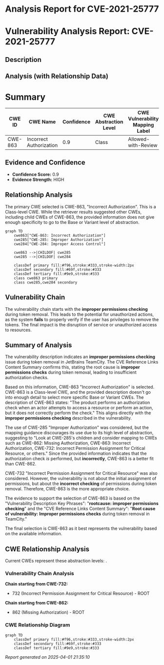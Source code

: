 # Analysis Report for CVE-2021-25777

# Vulnerability Analysis Report: CVE-2021-25777

## Description



## Analysis (with Relationship Data)

# Summary
| CWE ID | CWE Name | Confidence | CWE Abstraction Level | CWE Vulnerability Mapping Label | CWE-Vulnerability Mapping Notes |
|---|---|---|---|---|---|
| CWE-863 | Incorrect Authorization | 0.9 | Class | Allowed-with-Review | Primary CWE |

## Evidence and Confidence

*   **Confidence Score:** 0.9
*   **Evidence Strength:** HIGH

## Relationship Analysis
The primary CWE selected is CWE-863, "Incorrect Authorization". This is a Class-level CWE. While the retriever results suggested other CWEs, including child CWEs of CWE-863, the provided information does not give enough specificity to go to the Base or Variant level of abstraction.

```mermaid
graph TD
    cwe863["CWE-863: Incorrect Authorization"]
    cwe285["CWE-285: Improper Authorization"]
    cwe284["CWE-284: Improper Access Control"]
    
    cwe863 -->|CHILDOF| cwe285
    cwe285 -->|CHILDOF| cwe284
    
    classDef primary fill:#f96,stroke:#333,stroke-width:2px
    classDef secondary fill:#69f,stroke:#333
    classDef tertiary fill:#9e9,stroke:#333
    class cwe863 primary
    class cwe285,cwe284 secondary
```

## Vulnerability Chain
The vulnerability chain starts with the **improper permissions checking** during token removal. This leads to the potential for unauthorized actions, as the system **fails** to properly verify if the user has privileges to remove the tokens. The final impact is the disruption of service or unauthorized access to resources.

## Summary of Analysis
The vulnerability description indicates an **improper permissions checking** issue during token removal in JetBrains TeamCity. The CVE Reference Links Content Summary confirms this, stating the root cause is **improper permissions checks** during token removal, leading to insufficient authorization checks.

Based on this information, CWE-863 "Incorrect Authorization" is selected. CWE-863 is a Class-level CWE, and the provided description doesn't go into enough detail to select more specific Base or Variant CWEs. The description of CWE-863 states: "The product performs an authorization check when an actor attempts to access a resource or perform an action, but it does not correctly perform the check." This aligns directly with the **improper permissions checking** described in the vulnerability.

The use of CWE-285 "Improper Authorization" was considered, but the mapping guidance discourages its use due to its high level of abstraction, suggesting to "Look at CWE-285's children and consider mapping to CWEs such as CWE-862: Missing Authorization, CWE-863: Incorrect Authorization, CWE-732: Incorrect Permission Assignment for Critical Resource, or others." Since the provided information indicates that the authorization check *is* performed, but **incorrectly**, CWE-863 is a better fit than CWE-862.

CWE-732 "Incorrect Permission Assignment for Critical Resource" was also considered. However, the vulnerability is not about the initial assignment of permissions, but about the **incorrect checking** of permissions during token removal. Therefore, CWE-863 is the more appropriate choice.

The evidence to support the selection of CWE-863 is based on the "Vulnerability Description Key Phrases": "**rootcause:** **improper permissions checking**" and the "CVE Reference Links Content Summary": "**Root cause of vulnerability:** **Improper permissions checks** during token removal in TeamCity."

The final selection is CWE-863 as it best represents the vulnerability based on the available information.


## CWE Relationship Analysis

Current CWEs represent these abstraction levels: .


### Vulnerability Chain Analysis

**Chain starting from CWE-732:**
- 732 (Incorrect Permission Assignment for Critical Resource) - ROOT


**Chain starting from CWE-862:**
- 862 (Missing Authorization) - ROOT



### CWE Relationship Diagram

```mermaid
graph TD
    classDef primary fill:#f96,stroke:#333,stroke-width:2px
    classDef secondary fill:#69f,stroke:#333
    classDef tertiary fill:#9e9,stroke:#333
```



*Report generated on 2025-04-01 21:35:10*
